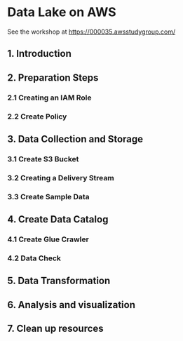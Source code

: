 # Data Lake on AWS

See the workshop at <https://000035.awsstudygroup.com/>

## 1. Introduction

## 2. Preparation Steps

### 2.1 Creating an IAM Role

### 2.2 Create Policy

## 3. Data Collection and Storage

### 3.1 Create S3 Bucket

### 3.2 Creating a Delivery Stream

### 3.3 Create Sample Data

## 4. Create Data Catalog

### 4.1 Create Glue Crawler

### 4.2 Data Check

## 5. Data Transformation

## 6. Analysis and visualization

## 7. Clean up resources
